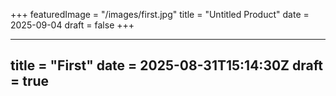 +++
featuredImage = "/images/first.jpg"
title = "Untitled Product"
date = 2025-09-04
draft = false
+++

---
title = "First"
date = 2025-08-31T15:14:30Z
draft = true
---

